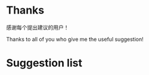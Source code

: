 # Thanks

感谢每个提出建议的用户！

Thanks to all of you who give me the useful suggestion!

# Suggestion list 

